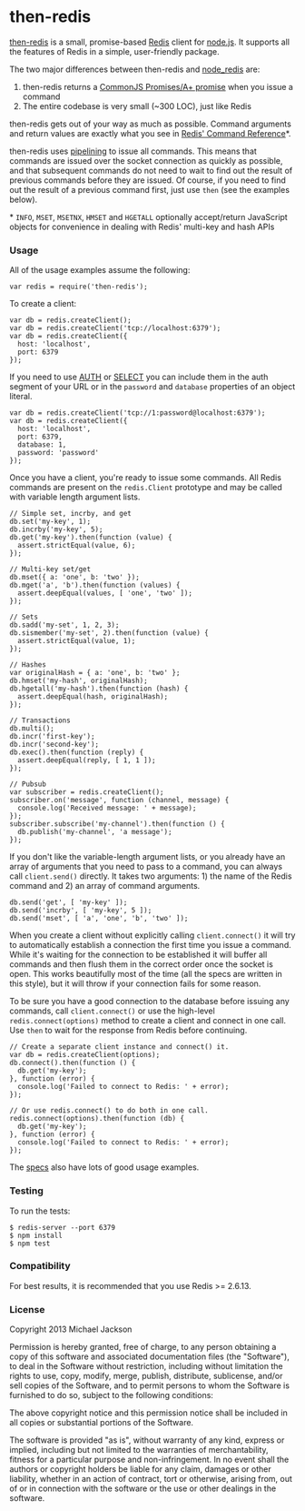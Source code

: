 then-redis
==========

[then-redis](https://github.com/mjijackson/then-redis) is a small, promise-based [Redis](http://redis.io) client for [node.js](http://nodejs.org). It supports all the features of Redis in a simple, user-friendly package.

The two major differences between then-redis and [node_redis](https://github.com/mranney/node_redis) are:

  1. then-redis returns a [CommonJS Promises/A+ promise](http://promises-aplus.github.com/promises-spec/) when you issue a command
  2. The entire codebase is very small (~300 LOC), just like Redis

then-redis gets out of your way as much as possible. Command arguments and return values are exactly what you see in [Redis' Command Reference](http://redis.io/commands)*.

then-redis uses [pipelining](http://redis.io/topics/pipelining) to issue all commands. This means that commands are issued over the socket connection as quickly as possible, and that subsequent commands do not need to wait to find out the result of previous commands before they are issued. Of course, if you need to find out the result of a previous command first, just use `then` (see the examples below).

\* `INFO`, `MSET`, `MSETNX`, `HMSET` and `HGETALL` optionally accept/return JavaScript objects for convenience in dealing with Redis' multi-key and hash APIs

### Usage

All of the usage examples assume the following:

    var redis = require('then-redis');

To create a client:

    var db = redis.createClient();
    var db = redis.createClient('tcp://localhost:6379');
    var db = redis.createClient({
      host: 'localhost',
      port: 6379
    });

If you need to use [AUTH](http://redis.io/commands/auth) or [SELECT](http://redis.io/commands/select) you can include them in the auth segment of your URL or in the `password` and `database` properties of an object literal.

    var db = redis.createClient('tcp://1:password@localhost:6379');
    var db = redis.createClient({
      host: 'localhost',
      port: 6379,
      database: 1,
      password: 'password'
    });

Once you have a client, you're ready to issue some commands. All Redis commands are present on the `redis.Client` prototype and may be called with variable length argument lists.

    // Simple set, incrby, and get
    db.set('my-key', 1);
    db.incrby('my-key', 5);
    db.get('my-key').then(function (value) {
      assert.strictEqual(value, 6);
    });

    // Multi-key set/get
    db.mset({ a: 'one', b: 'two' });
    db.mget('a', 'b').then(function (values) {
      assert.deepEqual(values, [ 'one', 'two' ]);
    });

    // Sets
    db.sadd('my-set', 1, 2, 3);
    db.sismember('my-set', 2).then(function (value) {
      assert.strictEqual(value, 1);
    });

    // Hashes
    var originalHash = { a: 'one', b: 'two' };
    db.hmset('my-hash', originalHash);
    db.hgetall('my-hash').then(function (hash) {
      assert.deepEqual(hash, originalHash);
    });

    // Transactions
    db.multi();
    db.incr('first-key');
    db.incr('second-key');
    db.exec().then(function (reply) {
      assert.deepEqual(reply, [ 1, 1 ]);
    });

    // Pubsub
    var subscriber = redis.createClient();
    subscriber.on('message', function (channel, message) {
      console.log('Received message: ' + message);
    });
    subscriber.subscribe('my-channel').then(function () {
      db.publish('my-channel', 'a message');
    });

If you don't like the variable-length argument lists, or you already have an array of arguments that you need to pass to a command, you can always call `client.send()` directly. It takes two arguments: 1) the name of the Redis command and 2) an array of command arguments.

    db.send('get', [ 'my-key' ]);
    db.send('incrby', [ 'my-key', 5 ]);
    db.send('mset', [ 'a', 'one', 'b', 'two' ]);

When you create a client without explicitly calling `client.connect()` it will try to automatically establish a connection the first time you issue a command. While it's waiting for the connection to be established it will buffer all commands and then flush them in the correct order once the socket is open. This works beautifully most of the time (all the specs are written in this style), but it will throw if your connection fails for some reason.

To be sure you have a good connection to the database before issuing any commands, call `client.connect()` or use the high-level `redis.connect(options)` method to create a client and connect in one call. Use `then` to wait for the response from Redis before continuing.

    // Create a separate client instance and connect() it.
    var db = redis.createClient(options);
    db.connect().then(function () {
      db.get('my-key');
    }, function (error) {
      console.log('Failed to connect to Redis: ' + error);
    });

    // Or use redis.connect() to do both in one call.
    redis.connect(options).then(function (db) {
      db.get('my-key');
    }, function (error) {
      console.log('Failed to connect to Redis: ' + error);
    });

The [specs](https://github.com/mjijackson/then-redis/tree/master/spec) also have lots of good usage examples.

### Testing

To run the tests:

    $ redis-server --port 6379
    $ npm install
    $ npm test

### Compatibility

For best results, it is recommended that you use Redis >= 2.6.13.

### License

Copyright 2013 Michael Jackson

Permission is hereby granted, free of charge, to any person obtaining a copy of this software and associated documentation files (the "Software"), to deal in the Software without restriction, including without limitation the rights to use, copy, modify, merge, publish, distribute, sublicense, and/or sell copies of the Software, and to permit persons to whom the Software is furnished to do so, subject to the following conditions:

The above copyright notice and this permission notice shall be included in all copies or substantial portions of the Software.

The software is provided "as is", without warranty of any kind, express or implied, including but not limited to the warranties of merchantability, fitness for a particular purpose and non-infringement. In no event shall the authors or copyright holders be liable for any claim, damages or other liability, whether in an action of contract, tort or otherwise, arising from, out of or in connection with the software or the use or other dealings in the software.
